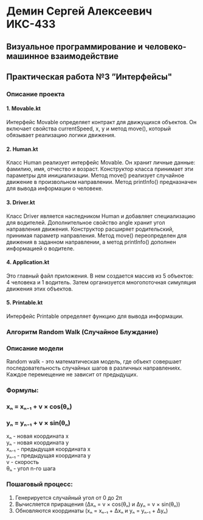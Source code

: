 # Демин Сергей Алексеевич ИКС-433
## Визуальное программирование и человеко-машинное взаимодействие

## Практическая работа №3 ”Интерфейсы"

### Описание проекта
#### 1. Movable.kt
Интерфейс Movable определяет контракт для движущихся объектов. Он включает свойства currentSpeed, x, y и метод move(), который обязывает реализацию логики движения.
#### 2. Human.kt
Класс Human реализует интерфейс Movable. Он хранит личные данные: фамилию, имя, отчество и возраст. Конструктор класса принимает эти параметры для инициализации. Метод move() реализует случайное движение в произвольном направлении. Метод printInfo() предназначен для вывода информации о человеке.
#### 3.  Driver.kt
Класс Driver является наследником Human и добавляет специализацию для водителей. Дополнительное свойство angle хранит угол направления движения. Конструктор расширяет родительский, принимая параметр направления. Метод move() переопределен для движения в заданном направлении, а метод printInfo() дополнен информацией о водителе.
#### 4.  Application.kt
Это главный файл приложения. В нем создается массив из 5 объектов: 4 человека и 1 водитель. Затем организуется многопоточная симуляция движения этих объектов.
#### 5. Printable.kt
Интерфейс Printable определяет функцию для вывода информации.

### Алгоритм Random Walk (Случайное Блуждание)
### Описание модели
Random walk - это математическая модель, где объект совершает последовательность случайных шагов в различных направлениях. Каждое перемещение не зависит от предыдущих.

### Формулы:

### xₙ = xₙ₋₁ + v × cos(θₙ)

### yₙ = yₙ₋₁ + v × sin(θₙ)

xₙ -  новая координата x\
yₙ - новая координата y\
xₙ₋₁ - предыдущая координата x\
yₙ₋₁ - предыдущая координата y\
v - скорость\
θₙ - угол n-го шага

### Пошаговый процесс:

1. Генерируется случайный угол от 0 до 2π
2. Вычисляется приращения (Δxₙ = v × cos(θₙ) и Δyₙ = v × sin(θₙ))
3. Обновляются координаты (xₙ = xₙ₋₁ + Δxₙ и yₙ = yₙ₋₁ + Δyₙ)